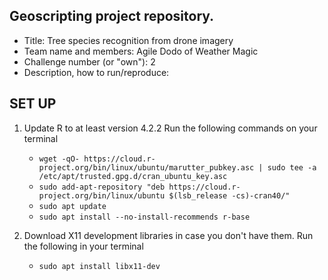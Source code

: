 ## Geoscripting project repository.

- Title: Tree species recognition from drone imagery 
- Team name and members: Agile Dodo of Weather Magic
- Challenge number (or "own"): 2
- Description, how to run/reproduce:





## SET UP
1. Update R to at least version 4.2.2
    Run the following  commands on your terminal
    - `wget -qO- https://cloud.r-project.org/bin/linux/ubuntu/marutter_pubkey.asc | sudo tee -a /etc/apt/trusted.gpg.d/cran_ubuntu_key.asc`
    - `sudo add-apt-repository "deb https://cloud.r-project.org/bin/linux/ubuntu $(lsb_release -cs)-cran40/"`
    - `sudo apt update`
    - `sudo apt install --no-install-recommends r-base`

2. Download X11 development libraries in case you don't have them. Run the following in your terminal
    - `sudo apt install libx11-dev`